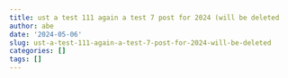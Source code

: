 ```yaml
---
title: ust a test 111 again a test 7 post for 2024 (will be deleted
author: abe
date: '2024-05-06'
slug: ust-a-test-111-again-a-test-7-post-for-2024-will-be-deleted
categories: []
tags: []
---
```

